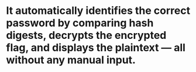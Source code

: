 
<h1>It automatically identifies the correct password by comparing hash digests, decrypts the encrypted flag, and displays the plaintext — all without any manual input.<h1/>

